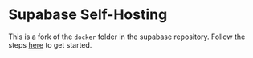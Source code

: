 # Supabase Self-Hosting

This is a fork of the `docker` folder in the supabase repository.
Follow the steps [here](https://supabase.com/docs/guides/hosting/docker) to get
started.
